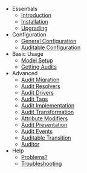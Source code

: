 * Essentials
  * [Introduction](introduction.md)
  * [Installation](installation.md)
  * [Upgrading](upgrading.md)
* Configuration
  * [General Configuration](general-configuration.md)
  * [Auditable Configuration](auditable-configuration.md)
* Basic Usage
  * [Model Setup](model-setup.md)
  * [Getting Audits](getting-audits.md)
* Advanced
  * [Audit Migration](audit-migration.md)
  * [Audit Resolvers](audit-resolvers.md)
  * [Audit Drivers](audit-drivers.md)
  * [Audit Tags](audit-tags.md)
  * [Audit Implementation](audit-implementation.md)
  * [Audit Transformation](audit-transformation.md)
  * [Attribute Modifiers](attribute-modifiers.md)
  * [Audit Presentation](audit-presentation.md)
  * [Audit Events](audit-events.md)
  * [Auditable Transition](auditable-transition.md)
  * [Auditor](auditor.md)
* Help
  * [Problems?](problems.md)
  * [Troubleshooting](troubleshooting.md)

